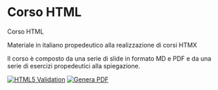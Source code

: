 # Corso HTML

Corso HTML

Materiale in italiano propedeutico alla realizzazione di corsi HTMX

Il corso è composto da una serie di slide in formato MD e PDF e da una serie di esercizi propedeutici alla spiegazione.


[![HTML5 Validation](https://github.com/matteobaccan/CorsoHTMX/actions/workflows/main.yml/badge.svg)](https://github.com/matteobaccan/CorsoHTMX/actions/workflows/main.yml)
[![Genera PDF](https://github.com/matteobaccan/CorsoHTMX/actions/workflows/generatepdf.yml/badge.svg)](https://github.com/matteobaccan/CorsoHTMX/actions/workflows/generatepdf.yml)
